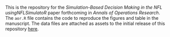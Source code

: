 This is the repository for the *Simulation-Based Decision Making in the NFL usingNFLSimulatoR* paper forthcoming in *Annals of Operations Research*. The `aor.R` file contains the code to reproduce the figures and table in the manuscript. The data files are attached as assets to the initial release of this repository [here](https://github.com/williamsbenjamin/nflsimulator_aoor/releases/tag/v0.1). 
